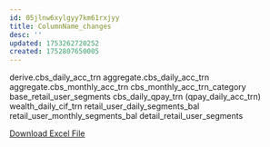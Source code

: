```yaml
---
id: 05jlnw6xylgyy7km61rxjyy
title: ColumnName_changes
desc: ''
updated: 1753262720252
created: 1752807650005
---
```

derive.cbs_daily_acc_trn
aggregate.cbs_daily_acc_trn
aggregate.cbs_monthly_acc_trn
cbs_monthly_acc_trn_category
base_retail_user_segments
cbs_daily_qpay_trn (qpay_daily_acc_trn)
wealth_daily_cif_trn
retail_user_daily_segments_bal
retail_user_monthly_segments_bal
detail_retail_user_segments


[Download Excel File](assets/column_change_working.xlsx)


